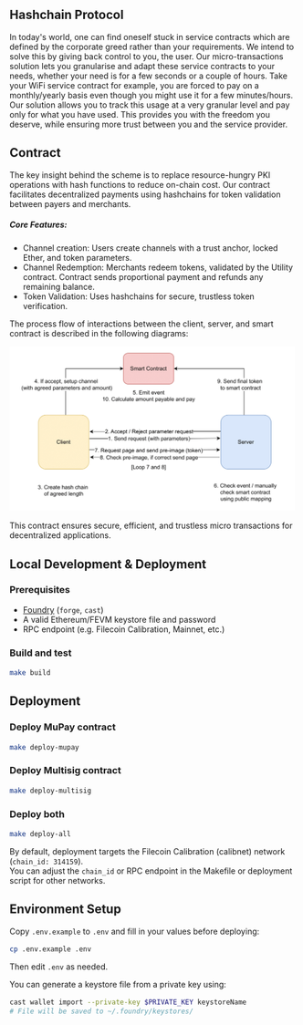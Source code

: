 ## Hashchain Protocol

In today's world, one can find oneself stuck in service contracts which are defined by the corporate greed rather than your requirements. We intend to solve this by giving back control to you, the user. Our micro-transactions solution lets you granularise and adapt these service contracts to your needs, whether your need is for a few seconds or a couple of hours. Take your WiFi service contract for example, you are forced to pay on a monthly/yearly basis even though you might use it for a few minutes/hours. Our solution allows you to track this usage at a very granular level and pay only for what you have used. This provides you with the freedom you deserve, while ensuring more trust between you and the service provider.

## Contract

The key insight behind the scheme is to replace resource-hungry PKI operations with hash functions to reduce on-chain cost. Our contract facilitates decentralized payments using hashchains for token validation between payers and merchants.

##### Core Features:

- Channel creation: Users create channels with a trust anchor, locked Ether, and token parameters.
- Channel Redemption: Merchants redeem tokens, validated by the Utility contract. Contract sends proportional payment and refunds any remaining balance.
- Token Validation: Uses hashchains for secure, trustless token verification.

The process flow of interactions between the client, server, and smart contract is described in the following diagrams:

<img src="InteractionDiagram.png" alt="Hash Chain-Based Scheme" width="500"/>

This contract ensures secure, efficient, and trustless micro transactions for decentralized applications.

## Local Development & Deployment

### Prerequisites

- [Foundry](https://book.getfoundry.sh/getting-started/installation) (`forge`, `cast`)
- A valid Ethereum/FEVM keystore file and password
- RPC endpoint (e.g. Filecoin Calibration, Mainnet, etc.)

### Build and test

```sh
make build
```

## Deployment

### Deploy MuPay contract 

```sh
make deploy-mupay
```

### Deploy Multisig contract

```sh
make deploy-multisig
```

### Deploy both

```sh
make deploy-all
```

By default, deployment targets the Filecoin Calibration (calibnet) network (`chain_id: 314159`).  
You can adjust the `chain_id` or RPC endpoint in the Makefile or deployment script for other networks.

## Environment Setup

Copy `.env.example` to `.env` and fill in your values before deploying:
```sh
cp .env.example .env
```

Then edit `.env` as needed.

You can generate a keystore file from a private key using:
```sh
cast wallet import --private-key $PRIVATE_KEY keystoreName
# File will be saved to ~/.foundry/keystores/
```